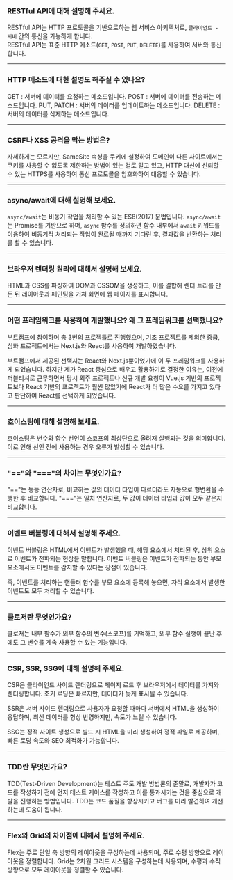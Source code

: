 ### RESTful API에 대해 설명해 주세요.

RESTful API는 HTTP 프로토콜을 기반으로하는 웹 서비스 아키텍처로, `클라이언트 - 서버` 간의 통신을 가능하게 합니다.<br>
RESTful API는 표준 HTTP 메소드(`GET`, `POST`, `PUT`, `DELETE`)를 사용하여 서버와 통신합니다.

---

### HTTP 메소드에 대한 설명도 해주실 수 있나요?

GET : 서버에 데이터를 요청하는 메소드입니다.
POST : 서버에 데이터를 전송하는 메소드입니다.
PUT, PATCH : 서버의 데이터를 업데이트하는 메소드입니다.
DELETE : 서버의 데이터를 삭제하는 메소드입니다.

---

### **CSRF나 XSS 공격을 막는 방법은?**

자세하게는 모르지만, SameSite 속성을 쿠키에 설정하여
도메인이 다른 사이트에서는 쿠키를 사용할 수 없도록
제한하는 방법이 있는 걸로 알고 있고, HTTP 대신에 신뢰할 수 있는
HTTPS를 사용하여 통신 프로토콜을 암호화하여 대응할 수 있습니다.

---

### async/await에 대해 설명해 보세요.

`async/await`는 비동기 작업을 처리할 수 있는 ES8(2017) 문법입니다.
`async/await`는 Promise를 기반으로 하며, `async` 함수를 정의하면
함수 내부에서 `await` 키워드를 이용하여 비동기적 처리되는 작업이
완료될 때까지 기다린 후, 결과값을 반환하는 처리를 할 수 있습니다.

---

### 브라우저 렌더링 원리에 대해서 설명해 보세요.

HTML과 CSS를 파싱하여 DOM과 CSSOM을 생성하고, 이를 결합해
렌더 트리를 만든 뒤 레이아웃과 페인팅을 거쳐 화면에 웹 페이지를 표시합니다.

---

### 어떤 프레임워크를 사용하여 개발했나요? 왜 그 프레임워크를 선택했나요?

부트캠프에 참여하며 총 3번의 프로젝틀르 진행했으며, 기초 프로젝트를 제외한
중급, 심화 프로젝트에서는 Next.js와 React를 사용하여 개발하였습니다.

부트캠프에서 제공된 선택지는 React와 Next.js뿐이었기에
이 두 프레임워크를 사용하게 되었습니다.
하지만 제가 React 중심으로 배우고 활용하기로 결정한 이유는,
이전에 퍼블리셔로 근무하면서 당시 외주 프로젝트나 신규 개발 요청이
Vue.js 기반의 프로젝트보다 React 기반의 프로젝트가 훨씬 많았기에
React가 더 많은 수요를 가지고 있다고 판단하여 React를 선택하게 되었습니다.

---

### 호이스팅에 대해 설명해 보세요.

호이스팅은 변수와 함수 선언이 스코프의 최상단으로 올려져 실행되는 것을 의미합니다.
이로 인해 선언 전에 사용하는 경우 오류가 발생할 수 있습니다.

---

### "=="와 "==="의 차이는 무엇인가요?

"=="는 동등 연산자로, 비교하는 값의 데이터 타입이 다르더라도 자동으로 형변환을 수행한 후 비교합니다.
"==="는 일치 연산자로, 두 값이 데이터 타입과 값이 모두 같은지 비교합니다.

---

### 이벤트 버블링에 대해서 설명해 주세요.

이벤트 버블링은 HTML에서 이벤트가 발생했을 때, 해당 요소에서 처리된 후, 상위 요소로 이벤트가 전파되는 현상을 말합니다. 이벤트 버블링은 이벤트가 전파되는 동안 부모 요소에서도 이벤트를 감지할 수 있다는 장점이 있습니다.

즉, 이벤트를 처리하는 핸들러 함수를 부모 요소에 등록해 놓으면, 자식 요소에서 발생한 이벤트도 모두 처리할 수 있습니다.

---

### 클로저란 무엇인가요?

클로저는 내부 함수가 외부 함수의 변수(스코프)를 기억하고, 외부 함수 실행이 끝난 후에도 그 변수를 계속 사용할 수 있는 기능입니다.

---

### CSR, SSR, SSG에 대해 설명해 주세요.

CSR은 클라이언드 사이드 렌더링으로 페이지 로드 후 브라우저에서 데이터를 가져와 렌더링합니다.
초기 로딩은 빠르지만, 데이터가 늦게 표시될 수 있습니다.

SSR은 서버 사이드 렌더링으로 사용자가 요청할 때마다 서버에서 HTML을 생성하여 응답하며,
최신 데이터를 항상 반영하지만, 속도가 느릴 수 있습니다.

SSG는 정적 사이트 생성으로 빌드 시 HTML을 미리 생성하여 정적 파일로 제공하며,
빠른 로딩 속도와 SEO 최적화가 가능합니다.

---

### TDD란 무엇인가요?

TDD(Test-Driven Development)는 테스트 주도 개발 방법론의 준말로, 개발자가 코드를
작성하기 전에 먼저 테스트 케이스를 작성하고 이를 통과시키는 것을 중심으로 개발을 진행하는 방법입니다.
TDD는 코드 품질을 향상시키고 버그를 미리 발견하여 개선하는데 도움이 됩니다.

---

### Flex와 Grid의 차이점에 대해서 설명해 주세요.

Flex는 주로 단일 축 방향의 레이아웃을 구성하는데 사용되며, 주로 수평 방향으로 레이아웃을 정렬합니다.
Grid는 2차원 그리드 시스템을 구성하는데 사용되며, 수평과 수직 방향으로 모두 레이아웃을 정렬할 수 있습니다.
